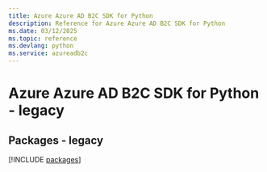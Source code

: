 ```yaml
---
title: Azure Azure AD B2C SDK for Python
description: Reference for Azure Azure AD B2C SDK for Python
ms.date: 03/12/2025
ms.topic: reference
ms.devlang: python
ms.service: azureadb2c
---
```

# Azure Azure AD B2C SDK for Python - legacy
## Packages - legacy
[!INCLUDE [packages](azure-ad-b2c-index.md)]